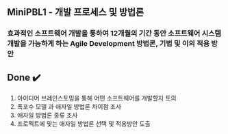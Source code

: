 ## MiniPBL1 - 개발 프로세스 및 방법론

### 효과적인 소프트웨어 개발을 통하여 12개월의 기간 동안 소프트웨어 시스템 개발을 가능하게 하는 Agile Development 방법론, 기법 및 이의 적용 방안

## Done	:heavy_check_mark:

1. 아이디어 브레인스토밍을 통해 어떤 소프트웨어를 개발할지 토의
2. 폭포수 모델 과 애자일 방법론 차이점 조사
3. 애자일 방법론 종류 조사
4. 프로젝트에 맞는 애자일 방법론 선택 및 적용방안 도출
